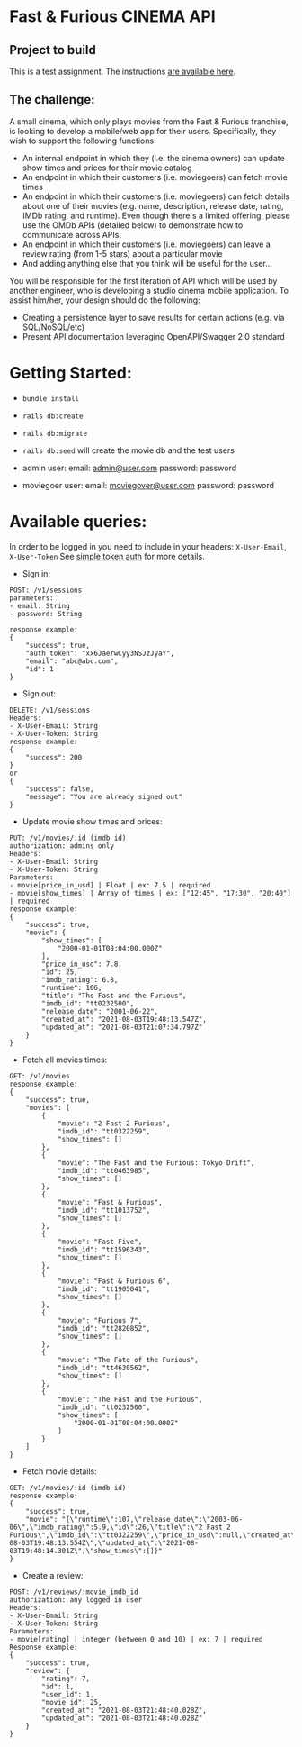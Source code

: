 # Fast & Furious CINEMA API

## Project to build
This is a test assignment. The instructions [are available here](https://gist.github.com/swistaczek/0fa028af47eb83d19b5da3e6d3092e63).

## The challenge:
A small cinema, which only plays movies from the Fast & Furious franchise, is looking to develop a mobile/web app for their users. Specifically, they wish to support the following functions:

- An internal endpoint in which they (i.e. the cinema owners) can update show times and prices for their movie catalog
- An endpoint in which their customers (i.e. moviegoers) can fetch movie times
- An endpoint in which their customers (i.e. moviegoers) can fetch details about one of their movies (e.g. name, description, release date, rating, IMDb rating, and runtime). Even though there's a limited offering, please use the OMDb APIs (detailed below) to demonstrate how to communicate across APIs.
- An endpoint in which their customers (i.e. moviegoers) can leave a review rating (from 1-5 stars) about a particular movie
- And adding anything else that you think will be useful for the user...

You will be responsible for the first iteration of API which will be used by another engineer, who is developing a studio cinema mobile application. To assist him/her, your design should do the following:
- Creating a persistence layer to save results for certain actions (e.g. via SQL/NoSQL/etc)
- Present API documentation leveraging OpenAPI/Swagger 2.0 standard

# Getting Started:
- `bundle install`
- `rails db:create`
- `rails db:migrate`
- `rails db:seed` will create the movie db and the test users


- admin user:
email: admin@user.com
password: password

- moviegoer user:
email: moviegover@user.com
password: password

# Available queries:
In order to be logged in you need to include in your headers:
`X-User-Email`, `X-User-Token`
See [simple token auth](https://github.com/gonzalo-bulnes/simple_token_authentication) for more details.

* Sign in:
``` 
POST: /v1/sessions
parameters:
- email: String
- password: String

response example:
{
    "success": true,
    "auth_token": "xx6JaerwCyy3NSJzJyaY",
    "email": "abc@abc.com",
    "id": 1
}
```

* Sign out:
``` 
DELETE: /v1/sessions
Headers:
- X-User-Email: String
- X-User-Token: String
response example:
{
    "success": 200
}
or
{
    "success": false,
    "message": "You are already signed out"
}
```
* Update movie show times and prices:
``` 
PUT: /v1/movies/:id (imdb id)
authorization: admins only
Headers:
- X-User-Email: String
- X-User-Token: String
Parameters:
- movie[price_in_usd] | Float | ex: 7.5 | required
- movie[show_times] | Array of times | ex: ["12:45", "17:30", "20:40"] | required
response example:
{
    "success": true,
    "movie": {
        "show_times": [
            "2000-01-01T08:04:00.000Z"
        ],
        "price_in_usd": 7.8,
        "id": 25,
        "imdb_rating": 6.8,
        "runtime": 106,
        "title": "The Fast and the Furious",
        "imdb_id": "tt0232500",
        "release_date": "2001-06-22",
        "created_at": "2021-08-03T19:48:13.547Z",
        "updated_at": "2021-08-03T21:07:34.797Z"
    }
}
```
* Fetch all movies times:
``` 
GET: /v1/movies
response example:
{
    "success": true,
    "movies": [
        {
            "movie": "2 Fast 2 Furious",
            "imdb_id": "tt0322259",
            "show_times": []
        },
        {
            "movie": "The Fast and the Furious: Tokyo Drift",
            "imdb_id": "tt0463985",
            "show_times": []
        },
        {
            "movie": "Fast & Furious",
            "imdb_id": "tt1013752",
            "show_times": []
        },
        {
            "movie": "Fast Five",
            "imdb_id": "tt1596343",
            "show_times": []
        },
        {
            "movie": "Fast & Furious 6",
            "imdb_id": "tt1905041",
            "show_times": []
        },
        {
            "movie": "Furious 7",
            "imdb_id": "tt2820852",
            "show_times": []
        },
        {
            "movie": "The Fate of the Furious",
            "imdb_id": "tt4630562",
            "show_times": []
        },
        {
            "movie": "The Fast and the Furious",
            "imdb_id": "tt0232500",
            "show_times": [
                "2000-01-01T08:04:00.000Z"
            ]
        }
    ]
}
```
* Fetch movie details:
``` 
GET: /v1/movies/:id (imdb id)
response example: 
{
    "success": true,
    "movie": "{\"runtime\":107,\"release_date\":\"2003-06-06\",\"imdb_rating\":5.9,\"id\":26,\"title\":\"2 Fast 2 Furious\",\"imdb_id\":\"tt0322259\",\"price_in_usd\":null,\"created_at\":\"2021-08-03T19:48:13.554Z\",\"updated_at\":\"2021-08-03T19:48:14.301Z\",\"show_times\":[]}"
}
```
* Create a review:
``` 
POST: /v1/reviews/:movie_imdb_id
authorization: any logged in user
Headers:
- X-User-Email: String
- X-User-Token: String
Parameters:
- movie[rating] | integer (between 0 and 10) | ex: 7 | required
Response example:
{
    "success": true,
    "review": {
        "rating": 7,
        "id": 1,
        "user_id": 1,
        "movie_id": 25,
        "created_at": "2021-08-03T21:48:40.028Z",
        "updated_at": "2021-08-03T21:48:40.028Z"
    }
}
